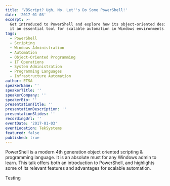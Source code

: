 ```yaml
---
title: 'VBScript? Ugh, No. Let''s Do Some PowerShell!'
date: '2017-01-03'
excerpt: >-
  Get introduced to PowerShell and explore how its object-oriented design makes
  it an essential tool for scalable automation in Windows environments.
tags:
  - PowerShell
  - Scripting
  - Windows Administration
  - Automation
  - Object-Oriented Programming
  - IT Operations
  - System Administration
  - Programming Languages
  - Infrastructure Automation
author: ETSA
speakerName: ''
speakerTitle: ''
speakerCompany: ''
speakerBio: ''
presentationTitle: ''
presentationDescription: ''
presentationSlides: ''
recordingUrl: ''
eventDate: '2017-01-03'
eventLocation: TekSystems
featured: false
published: true
---
```


PowerShell is a modern 4th generation object oriented scripting & programming language. It is an absolute must for any Windows admin to learn. This talk offers both an introduction to PowerShell, and highlights some of its relevant features and advantages for scalable automation.

Testing
